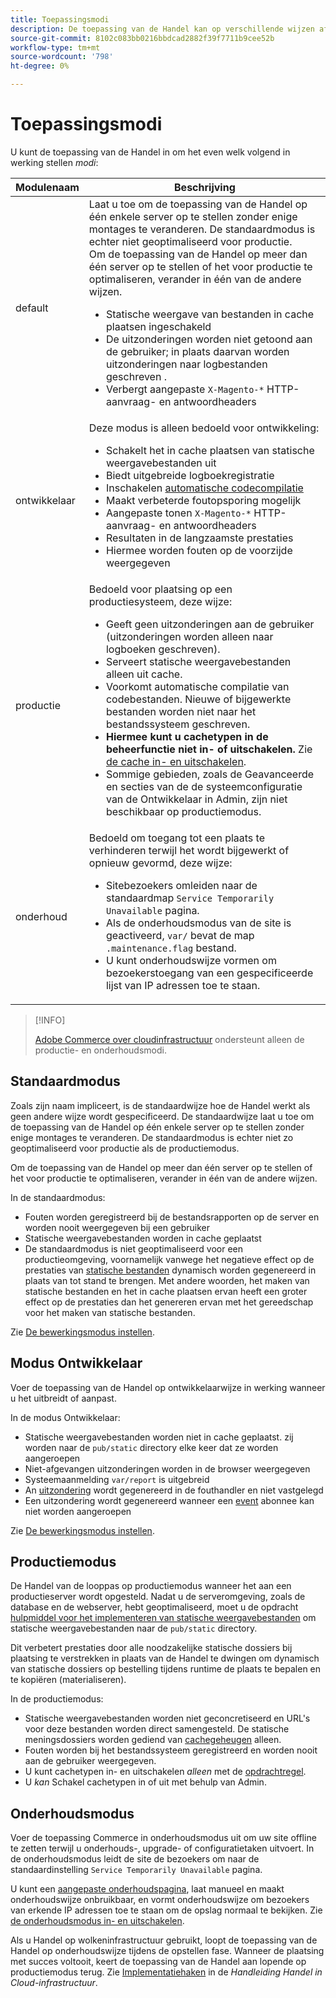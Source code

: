 ```yaml
---
title: Toepassingsmodi
description: De toepassing van de Handel kan op verschillende wijzen afhankelijk van uw behoeften werken. Bekijk een gedetailleerde lijst met de beschikbare toepassingsmodi.
source-git-commit: 8102c083bb0216bbdcad2882f39f7711b9cee52b
workflow-type: tm+mt
source-wordcount: '798'
ht-degree: 0%

---
```



# Toepassingsmodi

U kunt de toepassing van de Handel in om het even welk volgend in werking stellen _modi_:

| Modulenaam | Beschrijving |
| ----------- | ----------- |
| default | Laat u toe om de toepassing van de Handel op één enkele server op te stellen zonder enige montages te veranderen. De standaardmodus is echter niet geoptimaliseerd voor productie.<br>Om de toepassing van de Handel op meer dan één server op te stellen of het voor productie te optimaliseren, verander in één van de andere wijzen.<ul><li>Statische weergave van bestanden in cache plaatsen ingeschakeld</li><li>De uitzonderingen worden niet getoond aan de gebruiker; in plaats daarvan worden uitzonderingen naar logbestanden geschreven .</li><li>Verbergt aangepaste `X-Magento-*` HTTP-aanvraag- en antwoordheaders</li></ul> |
| ontwikkelaar | Deze modus is alleen bedoeld voor ontwikkeling:<ul><li>Schakelt het in cache plaatsen van statische weergavebestanden uit</li><li>Biedt uitgebreide logboekregistratie</li><li>Inschakelen [automatische codecompilatie](../cli/code-compiler.md)</li><li>Maakt verbeterde foutopsporing mogelijk</li><li>Aangepaste tonen `X-Magento-*` HTTP-aanvraag- en antwoordheaders</li><li>Resultaten in de langzaamste prestaties</li><li>Hiermee worden fouten op de voorzijde weergegeven</li></ul> |
| productie | Bedoeld voor plaatsing op een productiesysteem, deze wijze:<ul><li>Geeft geen uitzonderingen aan de gebruiker (uitzonderingen worden alleen naar logboeken geschreven).</li><li>Serveert statische weergavebestanden alleen uit cache.</li><li>Voorkomt automatische compilatie van codebestanden. Nieuwe of bijgewerkte bestanden worden niet naar het bestandssysteem geschreven.</li><li>**Hiermee kunt u cachetypen in de beheerfunctie niet in- of uitschakelen.** Zie [de cache in- en uitschakelen](../cli/manage-cache.md#enable-or-disable-cache-types).</li><li>Sommige gebieden, zoals de Geavanceerde en secties van de de systeemconfiguratie van de Ontwikkelaar in Admin, zijn niet beschikbaar op productiemodus.</li></ul> |
| onderhoud | Bedoeld om toegang tot een plaats te verhinderen terwijl het wordt bijgewerkt of opnieuw gevormd, deze wijze:<ul><li>Sitebezoekers omleiden naar de standaardmap `Service Temporarily Unavailable` pagina.</li><li>Als de onderhoudsmodus van de site is geactiveerd, `var/` bevat de map `.maintenance.flag` bestand.</li><li>U kunt onderhoudswijze vormen om bezoekerstoegang van een gespecificeerde lijst van IP adressen toe te staan.</li></ul> |

>[!INFO]
>
>[Adobe Commerce over cloudinfrastructuur](https://experienceleague.adobe.com/docs/commerce-cloud-service/user-guide/overview.html) ondersteunt alleen de productie- en onderhoudsmodi.

## Standaardmodus

Zoals zijn naam impliceert, is de standaardwijze hoe de Handel werkt als geen andere wijze wordt gespecificeerd. De standaardwijze laat u toe om de toepassing van de Handel op één enkele server op te stellen zonder enige montages te veranderen. De standaardmodus is echter niet zo geoptimaliseerd voor productie als de productiemodus.

Om de toepassing van de Handel op meer dan één server op te stellen of het voor productie te optimaliseren, verander in één van de andere wijzen.

In de standaardmodus:

- Fouten worden geregistreerd bij de bestandsrapporten op de server en worden nooit weergegeven bij een gebruiker
- Statische weergavebestanden worden in cache geplaatst
- De standaardmodus is niet geoptimaliseerd voor een productieomgeving, voornamelijk vanwege het negatieve effect op de prestaties van [statische bestanden](https://glossary.magento.com/static-files) dynamisch worden gegenereerd in plaats van tot stand te brengen. Met andere woorden, het maken van statische bestanden en het in cache plaatsen ervan heeft een groter effect op de prestaties dan het genereren ervan met het gereedschap voor het maken van statische bestanden.

Zie [De bewerkingsmodus instellen](../cli/set-mode.md).

## Modus Ontwikkelaar

Voer de toepassing van de Handel op ontwikkelaarwijze in werking wanneer u het uitbreidt of aanpast.

In de modus Ontwikkelaar:

- Statische weergavebestanden worden niet in cache geplaatst. zij worden naar de `pub/static` directory elke keer dat ze worden aangeroepen
- Niet-afgevangen uitzonderingen worden in de browser weergegeven
- Systeemaanmelding `var/report` is uitgebreid
- An [uitzondering](https://glossary.magento.com/exception) wordt gegenereerd in de fouthandler en niet vastgelegd
- Een uitzondering wordt gegenereerd wanneer een [event](https://glossary.magento.com/event) abonnee kan niet worden aangeroepen

Zie [De bewerkingsmodus instellen](../cli/set-mode.md).

## Productiemodus

De Handel van de looppas op productiemodus wanneer het aan een productieserver wordt opgesteld. Nadat u de serveromgeving, zoals de database en de webserver, hebt geoptimaliseerd, moet u de opdracht [hulpmiddel voor het implementeren van statische weergavebestanden](../cli/static-view-file-deployment.md) om statische weergavebestanden naar de `pub/static` directory.

Dit verbetert prestaties door alle noodzakelijke statische dossiers bij plaatsing te verstrekken in plaats van de Handel te dwingen om dynamisch van statische dossiers op bestelling tijdens runtime de plaats te bepalen en te kopiëren (materialiseren).

In de productiemodus:

- Statische weergavebestanden worden niet geconcretiseerd en URL&#39;s voor deze bestanden worden direct samengesteld. De statische meningsdossiers worden gediend van [cachegeheugen](https://glossary.magento.com/cache) alleen.
- Fouten worden bij het bestandssysteem geregistreerd en worden nooit aan de gebruiker weergegeven.
- U kunt cachetypen in- en uitschakelen _alleen_ met de [opdrachtregel](../cli/manage-cache.md#config-cli-subcommands-cache-en).
- U _kan_ Schakel cachetypen in of uit met behulp van Admin.

## Onderhoudsmodus

Voer de toepassing Commerce in onderhoudsmodus uit om uw site offline te zetten terwijl u onderhouds-, upgrade- of configuratietaken uitvoert. In de onderhoudsmodus leidt de site de bezoekers om naar de standaardinstelling `Service Temporarily Unavailable` pagina.

U kunt een [aangepaste onderhoudspagina](../../upgrade/troubleshooting/maintenance-mode-options.md), laat manueel en maakt onderhoudswijze onbruikbaar, en vormt onderhoudswijze om bezoekers van erkende IP adressen toe te staan om de opslag normaal te bekijken. Zie [de onderhoudsmodus in- en uitschakelen](../../installation/tutorials/maintenance-mode.md).

Als u Handel op wolkeninfrastructuur gebruikt, loopt de toepassing van de Handel op onderhoudswijze tijdens de opstellen fase. Wanneer de plaatsing met succes voltooit, keert de toepassing van de Handel aan lopende op productiemodus terug. Zie [Implementatiehaken](https://experienceleague.adobe.com/docs/commerce-cloud-service/user-guide/develop/deploy/best-practices.html#phase-5%3A-deployment-hooks) in de _Handleiding Handel in Cloud-infrastructuur_.
